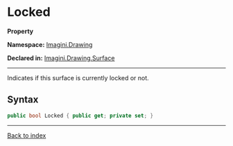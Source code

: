# Locked

**Property**

**Namespace:** [Imagini.Drawing](Imagini.Drawing.md)

**Declared in:** [Imagini.Drawing.Surface](Imagini.Drawing.Surface.md)

------



Indicates if this surface is currently locked or not.


## Syntax

```csharp
public bool Locked { public get; private set; }
```

------

[Back to index](index.md)